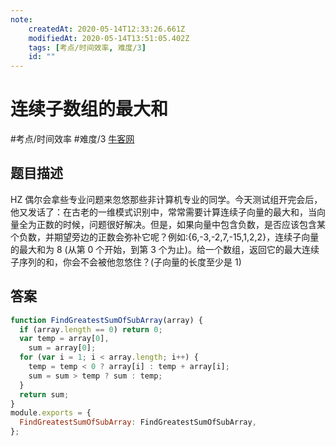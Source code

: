```yaml
---
note:
    createdAt: 2020-05-14T12:33:26.661Z
    modifiedAt: 2020-05-14T13:51:05.402Z
    tags: [考点/时间效率, 难度/3]
    id: ""
---
```

# 连续子数组的最大和
#考点/时间效率 #难度/3  [牛客网](https://www.nowcoder.com/practice/459bd355da1549fa8a49e350bf3df484?tpId=13&tqId=11183&tPage=2&rp=2&ru=/ta/coding-interviews&qru=/ta/coding-interviews/question-ranking)
<!-- @crossnote.comment "id":"c40d186f-dbb8-4d16-ae55-b32ce4cac9a9" -->  
## 题目描述
HZ 偶尔会拿些专业问题来忽悠那些非计算机专业的同学。今天测试组开完会后，他又发话了：在古老的一维模式识别中，常常需要计算连续子向量的最大和，当向量全为正数的时候，问题很好解决。但是，如果向量中包含负数，是否应该包含某个负数，并期望旁边的正数会弥补它呢？例如:{6,-3,-2,7,-15,1,2,2}，连续子向量的最大和为 8 (从第 0 个开始，到第 3 个为止)。给一个数组，返回它的最大连续子序列的和，你会不会被他忽悠住？(子向量的长度至少是 1)

## 答案
```javascript
function FindGreatestSumOfSubArray(array) {
  if (array.length == 0) return 0;
  var temp = array[0],
    sum = array[0];
  for (var i = 1; i < array.length; i++) {
    temp = temp < 0 ? array[i] : temp + array[i];
    sum = sum > temp ? sum : temp;
  }
  return sum;
}
module.exports = {
  FindGreatestSumOfSubArray: FindGreatestSumOfSubArray,
};
```